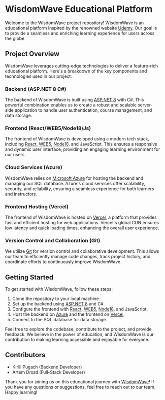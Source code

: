 
# WisdomWave Educational Platform

Welcome to the WisdomWave project repository! WisdomWave is an educational platform inspired by the renowned website [Udemy](https://www.udemy.com/). Our goal is to provide a seamless and enriching learning experience for users across the globe.

## Project Overview

WisdomWave leverages cutting-edge technologies to deliver a feature-rich educational platform. Here's a breakdown of the key components and technologies used in our project:

### Backend (ASP.NET 8 C#)

The backend of WisdomWave is built using [ASP.NET 8](https://dotnet.microsoft.com/apps/aspnet) with C#. This powerful combination enables us to create a robust and scalable server-side application to handle user authentication, course management, and data storage.

### Frontend (React/WEB5/Node18/Js)

The frontend of WisdomWave is developed using a modern tech stack, including [React](https://reactjs.org/), [WEB5](https://web.dev/), [Node18](https://nodejs.org/en/), and JavaScript. This ensures a responsive and dynamic user interface, providing an engaging learning environment for our users.

### Cloud Services (Azure)

WisdomWave relies on [Microsoft Azure](https://azure.microsoft.com/) for hosting the backend and managing our SQL database. Azure's cloud services offer scalability, security, and reliability, ensuring a seamless experience for both learners and instructors.

### Frontend Hosting (Vercel)

The frontend of WisdomWave is hosted on [Vercel](https://vercel.com/), a platform that provides fast and efficient hosting for web applications. Vercel's global CDN ensures low latency and quick loading times, enhancing the overall user experience.

### Version Control and Collaboration (Git)

We utilize [Git](https://git-scm.com/) for version control and collaborative development. This allows our team to efficiently manage code changes, track project history, and coordinate efforts to continuously improve WisdomWave.

## Getting Started

To get started with WisdomWave, follow these steps:

1. Clone the repository to your local machine.
2. Set up the backend using [ASP.NET 8](https://dotnet.microsoft.com/apps/aspnet) and C#.
3. Configure the frontend with [React](https://reactjs.org/), [WEB5](https://web.dev/), [Node18](https://nodejs.org/en/), and JavaScript.
4. Host the backend on [Azure](https://azure.microsoft.com/) and the frontend on [Vercel](https://vercel.com/).
5. Connect to the SQL database for data storage.

Feel free to explore the codebase, contribute to the project, and provide feedback. We believe in the power of education, and WisdomWave is our contribution to making learning accessible and enjoyable for everyone.

## Contributors

- Kirill Pugach (Backend Developer)
- Artem Drozd (Full-Stack Developer)

Thank you for joining us on this educational journey with [WisdomWave](https://wisdomwave.vercel.app/)! If you have any questions or suggestions, feel free to reach out to our team. Happy learning!
